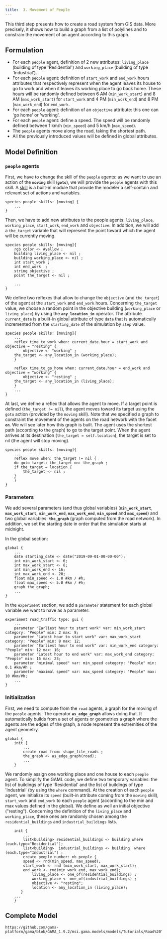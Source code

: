 ```yaml
---
title:  3. Movement of People
---
```



This third step presents how to create a road system from GIS data. More precisely, it shows how to build a graph from a list of polylines and to constrain the movement of an agent according to this graph.


## Formulation

* For each `people` agent, definition of 2 new attributes: `living_place` (building of type 'Residential') and `working_place` (building of type 'Industrial').
* For each `people` agent: definition of `start_work` and `end_work` hours attributes that respectively represent when the agent leaves its house to go to work and when it leaves its working place to go back home. These hours will be randomly defined between 6 AM (`min_work_start`) and 8 AM (`max_work_start`) for `start_work` and 4 PM (`min_work_end`) and 8 PM (`max_work_end`) for `end_work`.
* For each `people` agent: definition of an `objective` attribute: this one can 'go home' or 'working'.
* For each `people` agent: define a speed. The speed will be randomly defined between 1 km/h (`min_speed`) and 5 km/h (`max_speed`).
* The `people` agents move along the road, taking the shortest path.
* All the previously introduced values will be defined in global attributes.



## Model Definition

### `people` agents

First, we have to change the skill of the `people` agents: as we want to use an action of the **`moving`** skill (**`goto`**), we will provide the `people` agents with this skill. A [skill](AttachingSkills) is a built-in module that provide the modeler a self-contain and relevant set of actions and variables.

```
species people skills: [moving] {
    ...
}
```

Then, we have to add new attributes to the people agents: `living_place`, `working_place`, `start_work`, `end_work` and `objective`. In addition, we will add a `the_target` variable that will represent the point toward which the agent will be currently moving.

```
species people skills: [moving]{
    rgb color <- #yellow ;
    building living_place <- nil ;
    building working_place <- nil ;
    int start_work ;
    int end_work  ;
    string objective ; 
    point the_target <- nil ;
      
    ...
}
```

We define two reflexes that allow to change the `objective` (and `the_target`) of the agent at the `start_work` and `end_work` hours. Concerning `the_target` value, we choose a random point in the objective building (`working_place` or `living_place`) by using the **`any_location_in`** operator. The attribute `current_date` is a built-in global attribute of type `date` that is automatically incremented from the `starting_date` of the simulation by `step` value. 

```
species people skills: [moving]{  
    ...
    reflex time_to_work when: current_date.hour = start_work and objective = "resting" {
        objective <- "working" ;
	the_target <- any_location_in (working_place);
    }
		
    reflex time_to_go_home when: current_date.hour = end_work and objective = "working" {
        objective <- "resting" ;
	the_target <- any_location_in (living_place); 
    } 
    ...
}
```

At last, we define a reflex that allows the agent to move. If a target point is defined (`the_target != nil`), the agent moves toward its target using the `goto` action (provided by the `moving` skill). Note that we specified a graph to constraint the movement of the agents on the road network with the facet **`on`**. We will see later how this graph is built. The agent uses the shortest path (according to the graph) to go to the target point. When the agent arrives at its destination (`the_target = self.location`), the target is set to nil (the agent will stop moving).

```
species people skills: [moving]{
    ...
    reflex move when: the_target != nil {
	do goto target: the_target on: the_graph ; 
	if the_target = location {
	    the_target <- nil ;
	}
    }
}
```

### Parameters

We add several parameters (and thus global variables) (**`min_work_start`**, **`max_work_start`**, **`min_work_end`**, **`max_work_end`**, **`min_speed`** and **`max_speed`**) and two global variables: **`the_graph`** (graph computed from the road network). In addition, we set the starting date in order that the simulation starts at midnight.

In the global section:
```
global {
    ...
    date starting_date <- date("2019-09-01-00-00-00");
    int min_work_start <- 6;
    int max_work_start <- 8;
    int min_work_end <- 16; 
    int max_work_end <- 20; 
    float min_speed <- 1.0 #km / #h;
    float max_speed <- 5.0 #km / #h; 
    graph the_graph;
    ...
}
```

In the `experiment` section, we add a `parameter` statement for each global variable we want to have as a parameter:
```
experiment road_traffic type: gui {
    ... 
    parameter "Earliest hour to start work" var: min_work_start category: "People" min: 2 max: 8;
    parameter "Latest hour to start work" var: max_work_start category: "People" min: 8 max: 12;
    parameter "Earliest hour to end work" var: min_work_end category: "People" min: 12 max: 16;
    parameter "Latest hour to end work" var: max_work_end category: "People" min: 16 max: 23;
    parameter "minimal speed" var: min_speed category: "People" min: 0.1 #km/#h ;
    parameter "maximal speed" var: max_speed category: "People" max: 10 #km/#h;
    ...
}
```

### Initialization

First, we need to compute from the `road` agents, a graph for the moving of the `people` agents. The operator **`as_edge_graph`** allows doing that. It automatically builds from a set of agents or geometries a graph where the agents are the edges of the graph, a node represent the extremities of the agent geometry.

```
global {
    init {
        ...
        create road from: shape_file_roads ;
        the_graph <- as_edge_graph(road);
        ...
    }
```

We randomly assign one working place and one house to each `people` agent. To simplify the GAML code, we define two temporary variables: the list of buildings of type 'Residential' and the list of buildings of type 'Industrial' (by using the `where` command). At the creation of each `people` agent, we initialize its `speed` (built-in attribute coming from the `moving` skill), `start_work` and `end_work` to each `people` agent (according to the min and max values defined in the global). We define as well an initial objective ("resting"). Concerning the definition of the `living_place` and `working_place`, these ones are randomly chosen among the `residential_buildings` and `industrial_buildings` lists.

```
    init {
        ...
        list<building> residential_buildings <- building where (each.type="Residential");
        list<building>  industrial_buildings <- building  where (each.type="Industrial") ;
        create people number: nb_people {
	    speed <- rnd(min_speed, max_speed);
	    start_work <- rnd (min_work_start, max_work_start);
	    end_work <- rnd(min_work_end, max_work_end);
            living_place <- one_of(residential_buildings) ;
            working_place <- one_of(industrial_buildings) ;
            objective <- "resting";
            location <- any_location_in (living_place); 
       }
    ...
    }
```





## Complete Model

```gaml reference
https://github.com/gama-platform/gama/blob/GAMA_1.9.2/msi.gama.models/models/Tutorials/Road%20Traffic/models/Model%2003.gaml
```
